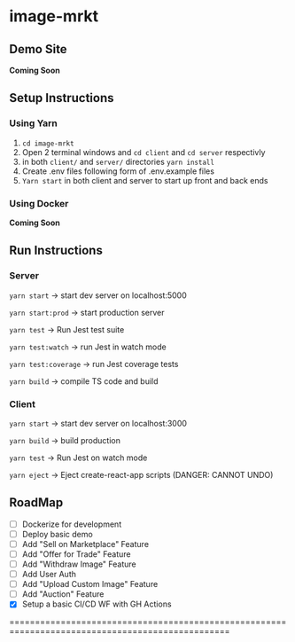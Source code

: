 # image-mrkt


## Demo Site

__Coming Soon__

## Setup Instructions

### Using Yarn

1. `cd image-mrkt`
2.  Open 2 terminal windows and `cd client` and `cd server` respectivly
3.  in both `client/` and `server/` directories `yarn install`
4.  Create .env files following form of .env.example files
5. `Yarn start` in both client and server to start up front and back ends

### Using Docker

__Coming Soon__

## Run Instructions

### Server

`yarn start` -> start dev server on localhost:5000

`yarn start:prod` -> start production server

`yarn test` -> Run Jest test suite

`yarn test:watch` -> run Jest in watch mode

`yarn test:coverage` -> run Jest coverage tests

`yarn build` -> compile TS code and build

### Client

`yarn start` -> start dev server on localhost:3000

`yarn build` -> build production

`yarn test` -> Run Jest on watch mode

`yarn eject` -> Eject create-react-app scripts (DANGER: CANNOT UNDO)

## RoadMap

- [ ] Dockerize for development
- [ ] Deploy basic demo 
- [ ] Add "Sell on Marketplace" Feature
- [ ] Add "Offer for Trade" Feature
- [ ] Add "Withdraw Image" Feature
- [ ] Add User Auth
- [ ] Add "Upload Custom Image" Feature
- [ ] Add "Auction" Feature
- [x] Setup a basic CI/CD WF with GH Actions

=================================================================================================


